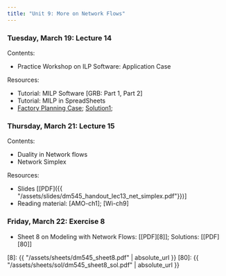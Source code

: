 ```yaml
---
title: "Unit 9: More on Network Flows" 
---
```




### Tuesday, March 19: Lecture 14

Contents:
- Practice Workshop on ILP Software: Application Case   

Resources:
- Tutorial: MILP Software [GRB: Part 1, Part 2] 
- Tutorial: MILP in SpreadSheets
- [Factory Planning Case](https://github.com/DM871/dm871.github.io/blob/main/notebooks/factory_planning_maintenance.ipynb); [Solution1](https://github.com/DM871/dm871.github.io/blob/main/notebooks/factory_planning_maintenance_sol.ipynb); 


### Thursday, March 21: Lecture 15

Contents:
- Duality in Network flows
- Network Simplex

Resources:
- Slides [[PDF]({{ "/assets/slides/dm545_handout_lec13_net_simplex.pdf"}})]
- Reading material: [AMO-ch1]; [Wi-ch9]    


### Friday, March 22: Exercise 8

- Sheet 8 on Modeling with Network Flows: [[PDF][8]]; Solutions: [[PDF][80]]

[8]: {{ "/assets/sheets/dm545_sheet8.pdf" | absolute_url }}
[80]: {{ "/assets/sheets/sol/dm545_sheet8_sol.pdf" | absolute_url }}

